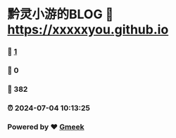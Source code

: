 # 黔灵小游的BLOG :link: https://xxxxxyou.github.io 
### :page_facing_up: [1](https://xxxxxyou.github.io/tag.html) 
### :speech_balloon: 0 
### :hibiscus: 382 
### :alarm_clock: 2024-07-04 10:13:25 
### Powered by :heart: [Gmeek](https://github.com/Meekdai/Gmeek)
